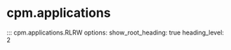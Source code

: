 # cpm.applications

::: cpm.applications.RLRW
    options:
        show_root_heading: true
        heading_level: 2
